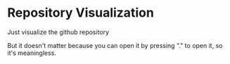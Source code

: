 # Repository Visualization

Just visualize the github repository

But it doesn't matter because you can open it by pressing "." to open it, so it's meaningless.
